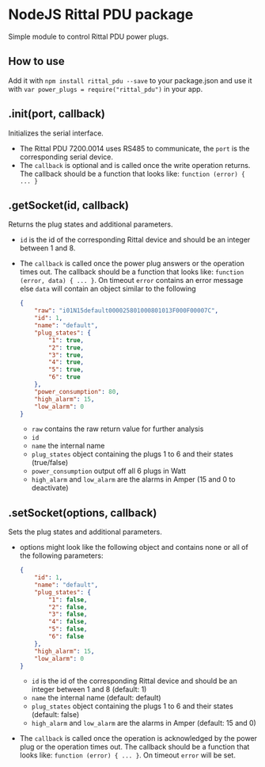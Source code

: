 NodeJS Rittal PDU package
============================

Simple module to control Rittal PDU power plugs.

How to use
---------------

Add it with `npm install rittal_pdu --save` to your package.json and use it with `var power_plugs = require("rittal_pdu")` in your app.


## .init(port, callback)

Initializes the serial interface. 
  * The Rittal PDU 7200.0014 uses RS485 to communicate, the `port` is the corresponding serial device.
  * The `callback` is optional and is called once the write operation returns. The callback should be a function that looks like: `function (error) { ... }`

## .getSocket(id, callback)

Returns the plug states and additional parameters.
  * `id` is the id of the corresponding Rittal device and should be an integer between 1 and 8.
  * The `callback` is called once the power plug answers or the operation times out. The callback should be a function that looks like: `function (error, data) { ... }`. On timeout `error` contains an error message else `data` will contain an object similar to the following

    ````json
    {
        "raw": "i01N15default000025801000801013F000F00007C",
        "id": 1,
        "name": "default",
        "plug_states": {
            "1": true,
            "2": true,
            "3": true,
            "4": true,
            "5": true,
            "6": true
        },
        "power_consumption": 80,
        "high_alarm": 15,
        "low_alarm": 0
    }
    ````

    * `raw` contains the raw return value for further analysis
    * `id`
    * `name` the internal name
    * `plug_states` object containing the plugs 1 to 6 and their states (true/false)
    * `power_consumption` output off all 6 plugs in Watt
    * `high_alarm` and `low_alarm` are the alarms in Amper (15 and 0 to deactivate)

## .setSocket(options, callback)

Sets the plug states and additional parameters.
  * options might look like the following object and contains none or all of the following parameters:

    ````json
    {
        "id": 1,
        "name": "default",
        "plug_states": {
            "1": false,
            "2": false,
            "3": false,
            "4": false,
            "5": false,
            "6": false
        },
        "high_alarm": 15,
        "low_alarm": 0
    }
    ````

    * `id` is the id of the corresponding Rittal device and should be an integer between 1 and 8 (default: 1)
    * `name` the internal name (default: default)
    * `plug_states` object containing the plugs 1 to 6 and their states (default: false)
    * `high_alarm` and `low_alarm` are the alarms in Amper (default: 15 and 0)
  * The `callback` is called once the operation is acknowledged by the power plug or the operation times out. The callback should be a function that looks like: `function (error) { ... }`. On timeout `error` will be set.
